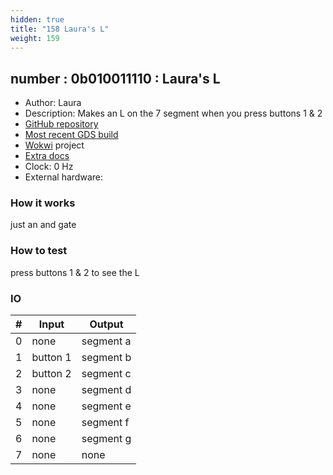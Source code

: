 ```yaml
---
hidden: true
title: "158 Laura's L"
weight: 159
---
```


## number : 0b010011110 : Laura's L

* Author: Laura
* Description: Makes an L on the 7 segment when you press buttons 1 & 2
* [GitHub repository](https://github.com/mattvenn/tt02-laura)
* [Most recent GDS build](https://github.com/mattvenn/tt02-laura/actions/runs/3612894827)
* [Wokwi](https://wokwi.com/projects/341678527574180436) project
* [Extra docs]()
* Clock: 0 Hz
* External hardware: 



### How it works

just an and gate

### How to test

press buttons 1 & 2 to see the L

### IO

| # | Input        | Output       |
|---|--------------|--------------|
| 0 | none  | segment a |
| 1 | button 1  | segment b |
| 2 | button 2  | segment c |
| 3 | none  | segment d |
| 4 | none  | segment e |
| 5 | none  | segment f |
| 6 | none  | segment g |
| 7 | none  | none |
